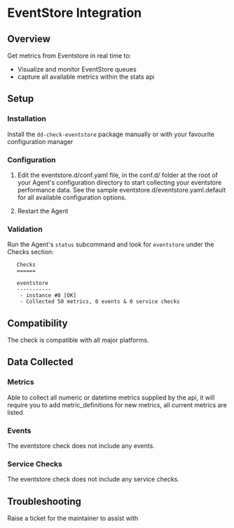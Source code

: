 # EventStore Integration

## Overview

Get metrics from Eventstore in real time to:

* Visualize and monitor EventStore queues
* capture all available metrics within the stats api

## Setup

### Installation

Install the `dd-check-eventstore` package manually or with your favourite configuration manager

### Configuration

  1. Edit the eventstore.d/conf.yaml file, in the conf.d/ folder at the root of your Agent's configuration directory to start collecting your eventstore performance data. See the sample eventstore.d/eventstore.yaml.default for all available configuration options.

  2. Restart the Agent

### Validation

Run the Agent's `status` subcommand and look for `eventstore` under the Checks section:

       Checks
       ======

       eventstore
       -----------
        - instance #0 [OK]
        - Collected 50 metrics, 0 events & 0 service checks


## Compatibility

The check is compatible with all major platforms.

## Data Collected

### Metrics

Able to collect all numeric or datetime metrics supplied by the api, it will require you to add metric_definitions for new metrics, all current metrics are listed

### Events

The eventstore check does not include any events.

### Service Checks

The eventstore check does not include any service checks.

## Troubleshooting

Raise a ticket for the maintainer to assist with
